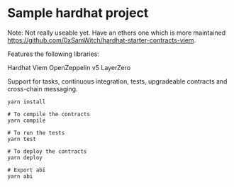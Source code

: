 # Sample hardhat project

Note: Not really useable yet. Have an ethers one which is more maintained https://github.com/0xSamWitch/hardhat-starter-contracts-viem.

Features the following libraries:

Hardhat
Viem
OpenZeppelin v5
LayerZero

Support for tasks, continuous integration, tests, upgradeable contracts and cross-chain messaging.

```shell
yarn install

# To compile the contracts
yarn compile

# To run the tests
yarn test

# To deploy the contracts
yarn deploy

# Export abi
yarn abi
```
